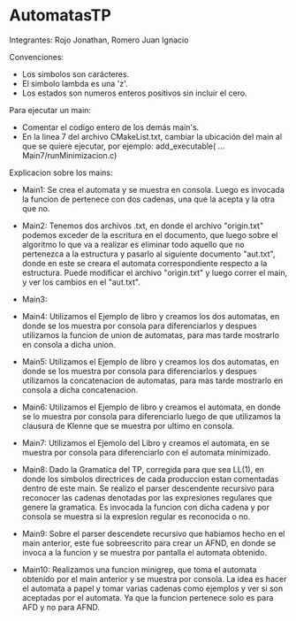 # AutomatasTP
Integrantes: Rojo Jonathan, Romero Juan Ignacio

Convenciones:
- Los simbolos son carácteres.
- El simbolo lambda es una 'z'.
- Los estados son numeros enteros positivos sin incluir el cero.

Para ejecutar un main:
- Comentar el codigo entero de los demás main's.
- En la linea 7 del archivo CMakeList.txt, cambiar la ubicación del main al que se quiere ejecutar, por ejemplo:
  add_executable( ... Main7/runMinimizacion.c)

Explicacion sobre los mains:

  - Main1: Se crea el automata y se muestra en consola. Luego es invocada la funcion de pertenece con dos cadenas, una que la acepta y la otra que no.

  - Main2: Tenemos dos archivos .txt, en donde el archivo "origin.txt" podemos exceder de la  escritura en el documento, que luego sobre el algoritmo lo que va a realizar es eliminar todo aquello que no pertenezca a la estructura y pasarlo al siguiente documento "aut.txt", donde en este se creara el automata correspondiente respecto a la estructura.
  Puede modificar el archivo "origin.txt" y luego correr el main, y ver los cambios en el "aut.txt".

  - Main3:

  - Main4: Utilizamos el Ejemplo de libro y creamos los dos automatas, en donde se los muestra por consola para diferenciarlos y despues utilizamos la funcion de union de automatas, para mas tarde mostrarlo en consola a dicha union.

  - Main5: Utilizamos el Ejemplo de libro y creamos los dos automatas, en donde se los muestra por consola para diferenciarlos y despues utilizamos la concatenacion de automatas, para mas tarde mostrarlo en consola a dicha concatenacion.

  - Main6: Utilizamos el Ejemplo de libro y creamos el automata, en donde se lo muestra por consola para diferenciarlo luego de que utilizamos la clausura de Klenne que se muestra por ultimo en consola.

  - Main7: Utilizamos el Ejemolo del Libro y creamos el automata, en se muestra por consola para diferenciarlo con el automata minimizado.

  - Main8: Dado la Gramatica del TP, corregida para que sea LL(1), en donde los simbolos directrices de cada produccion estan comentadas dentro de este main. Se realizo el parser descendente recursivo para reconocer las cadenas denotadas por las expresiones regulares que genere la gramatica. Es invocada la funcion con dicha cadena y por consola se muestra si la expresion regular es reconocida o no.

  - Main9: Sobre el parser descendete recursivo que habiamos hecho en el main anterior, este fue sobreescrito para crear un AFND, en donde se invoca a la funcion y se muestra por pantalla el automata obtenido.

  - Main10: Realizamos una funcion minigrep, que toma el automata obtenido por el main anterior y se muestra por consola. La idea es hacer el automata a papel y tomar varias cadenas como ejemplos y ver si son aceptadas por el automata. Ya que la funcion pertenece solo es para AFD y no para AFND. 


